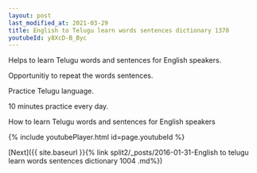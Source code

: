 ```yaml
---
layout: post
last_modified_at: 2021-03-29
title: English to Telugu learn words sentences dictionary 1370 
youtubeId: y8XcD-B_Byc
---
```

 
 
Helps to learn Telugu words and sentences for English speakers.

Opportunitiy to repeat the words sentences. 

Practice Telugu language. 
 
10 minutes practice every day. 
 
How to learn Telugu words and sentences for English speakers 
 
{% include youtubePlayer.html id=page.youtubeId %}
 
 
[Next]({{ site.baseurl }}{% link  split2/_posts/2016-01-31-English to telugu learn words sentences dictionary 1004 .md%})
 

